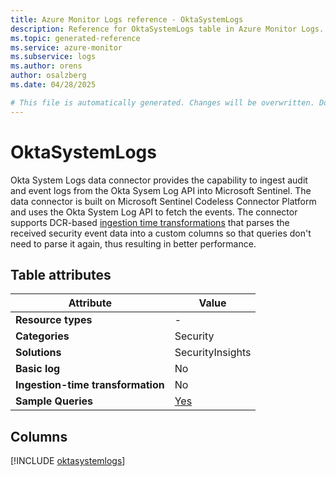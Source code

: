 ```yaml
---
title: Azure Monitor Logs reference - OktaSystemLogs
description: Reference for OktaSystemLogs table in Azure Monitor Logs.
ms.topic: generated-reference
ms.service: azure-monitor
ms.subservice: logs
ms.author: orens
author: osalzberg
ms.date: 04/28/2025

# This file is automatically generated. Changes will be overwritten. Do not change this file directly.
---
```


# OktaSystemLogs

Okta System Logs data connector provides the capability to ingest audit and event logs from the Okta Sysem Log API into Microsoft Sentinel. The data connector is built on Microsoft Sentinel Codeless Connector Platform and uses the Okta System Log API to fetch the events. The connector supports DCR-based [ingestion time transformations](https://docs.microsoft.com/azure/azure-monitor/logs/custom-logs-overview) that parses the received security event data into a custom columns so that queries don't need to parse it again, thus resulting in better performance.


## Table attributes

|Attribute|Value|
|---|---|
|**Resource types**|-|
|**Categories**|Security|
|**Solutions**| SecurityInsights|
|**Basic log**|No|
|**Ingestion-time transformation**|No|
|**Sample Queries**|[Yes](/azure/azure-monitor/reference/queries/oktasystemlogs)|



## Columns
  
[!INCLUDE [oktasystemlogs](~/reusable-content/ce-skilling/azure/includes/azure-monitor/reference/tables/oktasystemlogs-include.md)]

